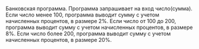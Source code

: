 Банковская программа.
Программа запрашивает на вход число(сумма). 
Если число менее 100, программа выводит сумму с учетом начисленных процентов, в размере 2%.
Если число от 100 до 200, программа выводит сумму с учетом начисленных процентов, в размере 8%.
Если число более 200, программа выводит сумму с учетом начисленных процентов, в размере 20%.